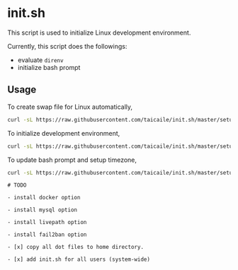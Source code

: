 # init.sh

This script is used to initialize Linux development environment.

Currently, this script does the followings:

- evaluate `direnv`
- initialize bash prompt

## Usage

To create swap file for Linux automatically,

```bash
curl -sL https://raw.githubusercontent.com/taicaile/init.sh/master/setup-swap.sh | sudo bash
```

To initialize development environment,

```bash
curl -sL https://raw.githubusercontent.com/taicaile/init.sh/master/setup-dev.sh | sudo bash
```

To update bash prompt and setup timezone,

```bash
curl -sL https://raw.githubusercontent.com/taicaile/init.sh/master/setup-init.sh | sudo bash
```

```text
# TODO

- install docker option

- install mysql option

- install livepath option

- install fail2ban option

- [x] copy all dot files to home directory.

- [x] add init.sh for all users (system-wide)
```
